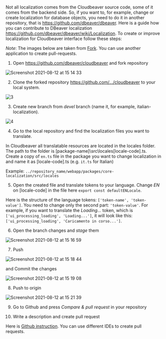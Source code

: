 Not all localization comes from the Cloudbeaver source code, some of it comes from the backend side. So, if you want to, for example, change or create localization for database objects, you need to do it in another repository, that is https://github.com/dbeaver/dbeaver. Here is a guide how you can contribute to DBeaver localization https://github.com/dbeaver/dbeaver/wiki/Localization.   To create or improve localization for Cloudbeaver interface follow these steps:

_Note_: The images below are taken from [Fork](https://git-fork.com/). You can use another application to create pull-requests.

1. Open https://github.com/dbeaver/cloudbeaver and fork repository

![Screenshot 2021-08-12 at 15 14 33](https://user-images.githubusercontent.com/51405061/129194932-622192b0-a718-4575-ba8d-b4c526293932.png)

2. Clone the forked repository https://github.com/.../cloudbeaver to your local system.


![3](https://user-images.githubusercontent.com/51405061/128645747-5d9ebd7b-1a3f-4357-adf0-01b2b82a6299.png)

3. Create new branch from _devel_ branch (name it, for example, italian-localization).

![4](https://user-images.githubusercontent.com/51405061/128645746-9581157f-3baa-44c7-a6b3-a25a2aa992b5.png)

4. Go to the local repository and find the localization files you want to translate.

In Cloudbeaver all translatable resources are located in the locales folder. The path to the folder is [package-name]\src\locales\[locale-code].ts.<br/>
Create a copy of `en.ts` file in the package you want to change localization in and name it as [locale-code].ts (e.g. `it.ts` for Italian)

Example: `../repository_name/webapp/packages/core-localization/src/locales`

5. Open the created file and translate tokens to your language. Change _EN_ on [locale-code] in the file here `export const defaultENLocale`.

Here is the structure of the language tokens: `['token-name', 'token-value']`. You need to change only the second part: `'token-value'`. For example, if you want to translate the _Loading..._ token, which is `['ui_processing_loading', 'Loading...']`, it will look like this: `['ui_processing_loading', 'Caricamento in corso...']`. 

6. Open the branch changes and _stage_ them

![Screenshot 2021-08-12 at 15 16 59](https://user-images.githubusercontent.com/51405061/129195225-f18201dc-4323-43cb-b521-eb7a48d18152.png)

7. Push 

![Screenshot 2021-08-12 at 15 18 44](https://user-images.githubusercontent.com/51405061/129195503-71d05c1b-f684-4fc5-8d17-bced00e20669.png)

and Commit the changes

![Screenshot 2021-08-12 at 15 19 08](https://user-images.githubusercontent.com/51405061/129195517-dfc52cef-e9a2-46d1-81a5-4e176f5265ac.png)

8. Push to origin

![Screenshot 2021-08-12 at 15 21 39](https://user-images.githubusercontent.com/51405061/129195949-f78f9be0-1631-4a19-840c-265a1e1e1292.png)

9. Go to Github and press _Compare & pull request_ in your repository

10. Write a description and create pull request

Here is [Github instruction](https://docs.github.com/en/github/collaborating-with-pull-requests/proposing-changes-to-your-work-with-pull-requests/creating-a-pull-request-from-a-fork). You can use different IDEs to create pull requests.

